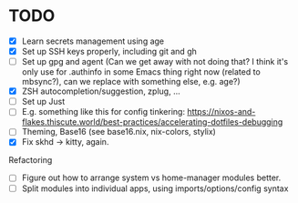 
# TODO
- [x] Learn secrets management using age
- [x] Set up SSH keys properly, including git and gh
- [ ] Set up gpg and agent (Can we get away with not doing that? I think it's only use for .authinfo in some Emacs thing right now (related to mbsync?), can we replace with something else, e.g. age?)
- [x] ZSH autocompletion/suggestion, zplug, ...
- [ ] Set up Just
- [ ]   E.g. something like this for config tinkering: https://nixos-and-flakes.thiscute.world/best-practices/accelerating-dotfiles-debugging
- [ ] Theming, Base16 (see base16.nix, nix-colors, stylix)
- [x] Fix skhd -> kitty, again.

Refactoring
- [ ] Figure out how to arrange system vs home-manager modules better. 
- [ ] Split modules into individual apps, using imports/options/config syntax
